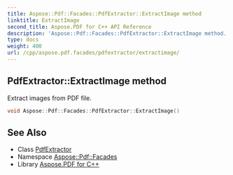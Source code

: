 ```yaml
---
title: Aspose::Pdf::Facades::PdfExtractor::ExtractImage method
linktitle: ExtractImage
second_title: Aspose.PDF for C++ API Reference
description: 'Aspose::Pdf::Facades::PdfExtractor::ExtractImage method. Extract images from PDF file in C++.'
type: docs
weight: 400
url: /cpp/aspose.pdf.facades/pdfextractor/extractimage/
---
```

## PdfExtractor::ExtractImage method


Extract images from PDF file.

```cpp
void Aspose::Pdf::Facades::PdfExtractor::ExtractImage()
```

## See Also

* Class [PdfExtractor](../)
* Namespace [Aspose::Pdf::Facades](../../)
* Library [Aspose.PDF for C++](../../../)

